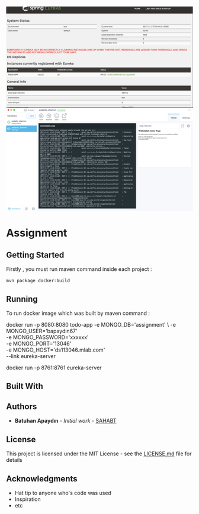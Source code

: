 ![alt text](https://raw.githubusercontent.com/developer-guy/assignment/master/eureka.png)
![alt text](https://raw.githubusercontent.com/developer-guy/assignment/master/docker.png)


# Assignment


## Getting Started
Firstly , you must run maven command inside each project :

    mvn package docker:build 

## Running

To run docker image which was built by maven command :

docker run -p 8080:8080 todo-app -e MONGO_DB='assignment' \ 
-e MONGO_USER='bapaydin67' \
-e MONGO_PASSWORD='xxxxxx' \
-e MONGO_PORT='13046' \
-e MONGO_HOST='ds113046.mlab.com' \
--link eureka-server

docker run -p 8761:8761  eureka-server 

## Built With


## Authors

* **Batuhan Apaydın** - *Initial work* - [SAHABT](https://github.com/developer-guy)

## License

This project is licensed under the MIT License - see the [LICENSE.md](LICENSE.md) file for details

## Acknowledgments

* Hat tip to anyone who's code was used
* Inspiration
* etc

